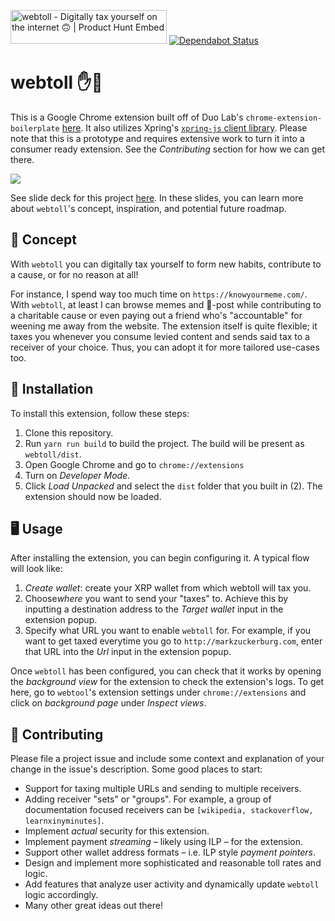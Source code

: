 <a href="https://www.producthunt.com/posts/webtoll?utm_source=badge-featured&utm_medium=badge&utm_souce=badge-webtoll" target="_blank"><img src="https://api.producthunt.com/widgets/embed-image/v1/featured.svg?post_id=177466&theme=light" alt="webtoll - Digitally tax yourself on the internet 🙃 | Product Hunt Embed" style="width: 250px; height: 54px;" width="250px" height="54px" /></a>
[![Dependabot Status](https://api.dependabot.com/badges/status?host=github&repo=bevensteven/webtoll)](https://dependabot.com)


# webtoll ✋💸

This is a Google Chrome extension built off of Duo Lab's `chrome-extension-boilerplate` [here](https://github.com/duo-labs/chrome-extension-boilerplate). It also utilizes Xpring's [`xpring-js` client library](https://github.com/xpring-eng/Xpring-JS/). Please note that this is a prototype and requires extensive work to turn it into a consumer ready extension. See the *Contributing* section for how we can get there.

![](https://media.giphy.com/media/3ov9jNziFTMfzSumAw/giphy.gif)

See slide deck for this project [here](https://docs.google.com/presentation/d/1jYo8RV8hFho-oK-p2wL3qJ-ZDgc9yJj6VOyEisS5hEY/edit?usp=sharing). In these slides, you can learn more about `webtoll`'s concept, inspiration, and potential future roadmap.

## 📝 Concept

With `webtoll` you can digitally tax yourself to form new habits, contribute to a cause, or for no reason at all!

For instance, I spend way too much time on `https://knowyourmeme.com/`. With `webtoll`, at least I can browse memes and 💩-post while contributing to a charitable cause or even paying out a friend who's "accountable" for weening me away from the website. The extension itself is quite flexible; it taxes you whenever you consume levied content and sends said tax to a receiver of your choice. Thus, you can adopt it for more tailored use-cases too.

## 🧰 Installation

To install this extension, follow these steps:
1. Clone this repository.
2. Run `yarn run build` to build the project. The build will be present as `webtoll/dist`.
3. Open Google Chrome and go to `chrome://extensions`
4. Turn on *Developer Mode*.
5. Click *Load Unpacked* and select the `dist` folder that you built in (2). The extension should now be loaded.

## 🖥 Usage

After installing the extension, you can begin configuring it. A typical flow will look like:
1. *Create wallet*: create your XRP wallet from which webtoll will tax you.
2. Choose*where* you want to send your "taxes" to. Achieve this by inputting a destination address to the *Target wallet* input in the extension popup.
3. Specify what URL you want to enable `webtoll` for. For example, if you want to get taxed everytime you go to `http://markzuckerburg.com`, enter that URL into the *Url* input in the extension popup.

Once `webtoll` has been configured, you can check that it works by opening the *background view* for the extension to check the extension's logs. To get here, go to `webtool`'s extension settings under `chrome://extensions` and click on *background page* under *Inspect views*.

## 👋 Contributing

Please file a project issue and include some context and explanation of your change in the issue's description. Some good places to start:
* Support for taxing multiple URLs and sending to multiple receivers.
* Adding receiver "sets" or "groups". For example, a group of documentation focused receivers can be `[wikipedia, stackoverflow, learnxinyminutes]`.
* Implement *actual* security for this extension.
* Implement payment *streaming* – likely using ILP – for the extension.
* Support other wallet address formats – i.e. ILP style *payment pointers*.
* Design and implement more sophisticated and reasonable toll rates and logic.
* Add features that analyze user activity and dynamically update `webtoll` logic accordingly.
* Many other great ideas out there!
